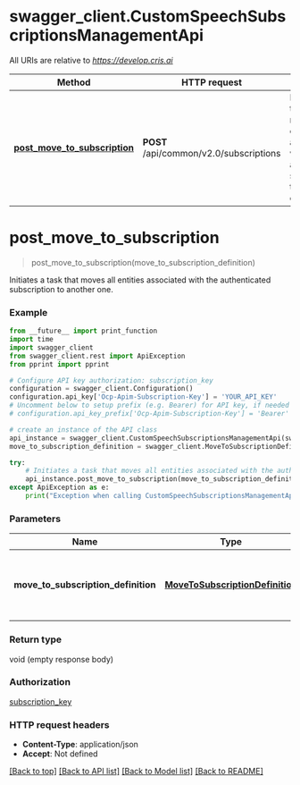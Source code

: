 # swagger_client.CustomSpeechSubscriptionsManagementApi

All URIs are relative to *https://develop.cris.ai*

Method | HTTP request | Description
------------- | ------------- | -------------
[**post_move_to_subscription**](CustomSpeechSubscriptionsManagementApi.md#post_move_to_subscription) | **POST** /api/common/v2.0/subscriptions | Initiates a task that moves all entities associated with the authenticated subscription to another one.


# **post_move_to_subscription**
> post_move_to_subscription(move_to_subscription_definition)

Initiates a task that moves all entities associated with the authenticated subscription to another one.

### Example
```python
from __future__ import print_function
import time
import swagger_client
from swagger_client.rest import ApiException
from pprint import pprint

# Configure API key authorization: subscription_key
configuration = swagger_client.Configuration()
configuration.api_key['Ocp-Apim-Subscription-Key'] = 'YOUR_API_KEY'
# Uncomment below to setup prefix (e.g. Bearer) for API key, if needed
# configuration.api_key_prefix['Ocp-Apim-Subscription-Key'] = 'Bearer'

# create an instance of the API class
api_instance = swagger_client.CustomSpeechSubscriptionsManagementApi(swagger_client.ApiClient(configuration))
move_to_subscription_definition = swagger_client.MoveToSubscriptionDefinition() # MoveToSubscriptionDefinition | The details of the subscription the entities are moved to.

try:
    # Initiates a task that moves all entities associated with the authenticated subscription to another one.
    api_instance.post_move_to_subscription(move_to_subscription_definition)
except ApiException as e:
    print("Exception when calling CustomSpeechSubscriptionsManagementApi->post_move_to_subscription: %s\n" % e)
```

### Parameters

Name | Type | Description  | Notes
------------- | ------------- | ------------- | -------------
 **move_to_subscription_definition** | [**MoveToSubscriptionDefinition**](MoveToSubscriptionDefinition.md)| The details of the subscription the entities are moved to. | 

### Return type

void (empty response body)

### Authorization

[subscription_key](../README.md#subscription_key)

### HTTP request headers

 - **Content-Type**: application/json
 - **Accept**: Not defined

[[Back to top]](#) [[Back to API list]](../README.md#documentation-for-api-endpoints) [[Back to Model list]](../README.md#documentation-for-models) [[Back to README]](../README.md)

